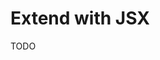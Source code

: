 # Extend with JSX

<!--
{
  "compilerOptions": {
    "jsx": "react-jsx",
    "jsxImportSource": "hono/jsx"
  }
}
-->

<!--
import { z } from 'zod'

const envSchema = z.object({
  // ...
  JWT_SECRET: z.string(),
  JWT_EXPIRATION: z.string().default('1d'),
})

export const env = envSchema.parse(process.env)
-->

TODO
